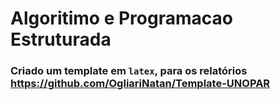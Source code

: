 # Algoritimo e Programacao Estruturada




### Criado um template em ```latex```, para os relatórios https://github.com/OgliariNatan/Template-UNOPAR
